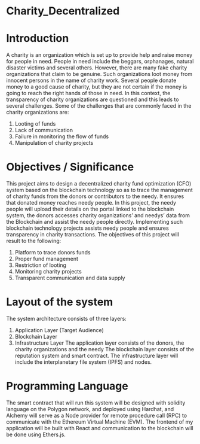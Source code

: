 # Charity_Decentralized
# Introduction
A charity is an organization which is set up to provide help and raise money for people in need. People in need include the beggars, orphanages, natural disaster victims and several others. However, there are many fake charity organizations that claim to be genuine. Such organizations loot money from innocent persons in the name of charity work. Several people donate money to a good cause of charity, but they are not certain if the money is going to reach the right hands of those in
need. In this context, the transparency of charity organizations are questioned and this leads to several challenges.
Some of the challenges that are commonly faced in the charity organizations are:
 1. Looting of funds
 2. Lack of communication
 3. Failure in monitoring the flow of funds
 4. Manipulation of charity projects
# Objectives / Significance
This project aims to design a decentralized charity fund optimization (CFO) system based on the blockchain technology so as to trace the management of charity funds from the donors or contributors to the needy. It ensures that donated money reaches needy people. In this project, the needy people will upload their details on the portal linked to the blockchain system, the donors accesses charity organizations’ and needys’ data from the Blockchain and assist the needy people directly. Implementing such blockchain technology projects assists needy people and ensures transparency in charity transactions.
The objectives of this project will result to the following:
 1. Platform to trace donors funds
 2. Proper fund management
 3. Restriction of looting
 4. Monitoring charity projects
 5. Transparent communication and data supply
# Layout of the system
The system architecture consists of three layers:
 1. Application Layer (Target Audience)
 2. Blockchain Layer
 3. Infrastructure Layer
The application layer consists of the donors, the charity organizations and the needy
The blockchain layer consists of the reputation system and smart contract.
The infrastructure layer will include the interplanetary file system (IPFS) and nodes.
# Programming Language
The smart contract that will run this system will be designed with solidity language on the Polygon network, and deployed using Hardhat, and Alchemy will serve as a Node provider for remote procedure call (RPC) to communicate with the Ethereum Virtual Machine (EVM). The frontend of my application will be built with React and communication to the blockchain will be done using Ethers.js.
